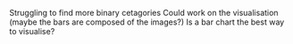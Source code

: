 Struggling to find more binary cetagories
Could work on the visualisation (maybe the bars are composed of the images?)
Is a bar chart the best way to visualise?